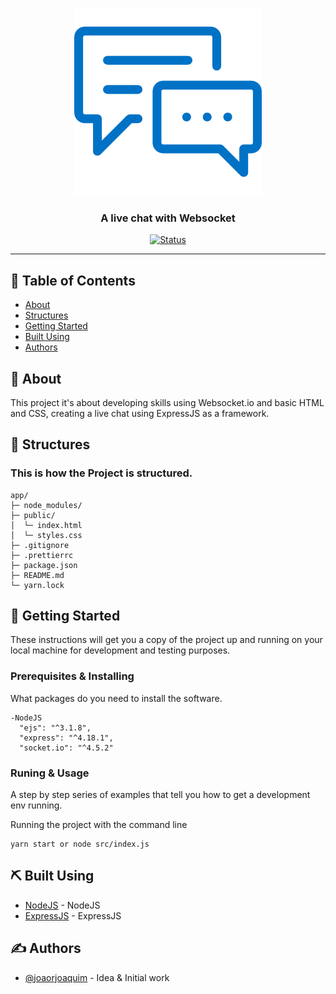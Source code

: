 <p align="center">
  <a href="" rel="noopener">
 <img width=300px height=300px src="chatlogo.png" alt="Project logo"></a>
</p>

<h3 align="center">A live chat with Websocket</h3>

<div align="center">

[![Status](https://img.shields.io/badge/status-active-success.svg)]()

</div>

---

## 📝 Table of Contents

-   [About](#about)
-   [Structures](#structures)
-   [Getting Started](#getting_started)
-   [Built Using](#built_using)
-   [Authors](#authors)

## 🧐 About <a name = "about"></a>

This project it's about developing skills using Websocket.io and basic HTML and CSS, creating a live chat using ExpressJS as a framework.

## 📁 Structures <a name="structures"></a>

### This is how the Project is structured.

```
app/
├─ node_modules/
├─ public/
│  └─ index.html
│  └─ styles.css
├─ .gitignore
├─ .prettierrc
├─ package.json
├─ README.md
└─ yarn.lock
```

## 🏁 Getting Started <a name = "getting_started"></a>

These instructions will get you a copy of the project up and running on your local machine for development and testing purposes.

### Prerequisites & Installing

What packages do you need to install the software.

```
-NodeJS
  "ejs": "^3.1.8",
  "express": "^4.18.1",
  "socket.io": "^4.5.2"
```

### Runing & Usage

A step by step series of examples that tell you how to get a development env running.

Running the project with the command line

```
yarn start or node src/index.js
```

## ⛏️ Built Using <a name = "built_using"></a>

-   [NodeJS](https://nodejs.org/en/) - NodeJS
-   [ExpressJS](https://expressjs.com/) - ExpressJS

## ✍️ Authors <a name = "authors"></a>

-   [@joaorjoaquim](https://github.com/joaorjoaquim) - Idea & Initial work

